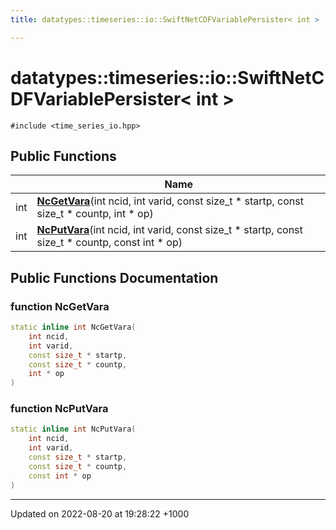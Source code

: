 ```yaml
---
title: datatypes::timeseries::io::SwiftNetCDFVariablePersister< int >

---
```


# datatypes::timeseries::io::SwiftNetCDFVariablePersister< int >






`#include <time_series_io.hpp>`

## Public Functions

|                | Name           |
| -------------- | -------------- |
| int | **[NcGetVara](/uchronia-ts-doc/cpp/Classes/classdatatypes_1_1timeseries_1_1io_1_1SwiftNetCDFVariablePersister_3_01int_01_4/#function-ncgetvara)**(int ncid, int varid, const size_t * startp, const size_t * countp, int * op) |
| int | **[NcPutVara](/uchronia-ts-doc/cpp/Classes/classdatatypes_1_1timeseries_1_1io_1_1SwiftNetCDFVariablePersister_3_01int_01_4/#function-ncputvara)**(int ncid, int varid, const size_t * startp, const size_t * countp, const int * op) |

## Public Functions Documentation

### function NcGetVara

```cpp
static inline int NcGetVara(
    int ncid,
    int varid,
    const size_t * startp,
    const size_t * countp,
    int * op
)
```


### function NcPutVara

```cpp
static inline int NcPutVara(
    int ncid,
    int varid,
    const size_t * startp,
    const size_t * countp,
    const int * op
)
```


-------------------------------

Updated on 2022-08-20 at 19:28:22 +1000